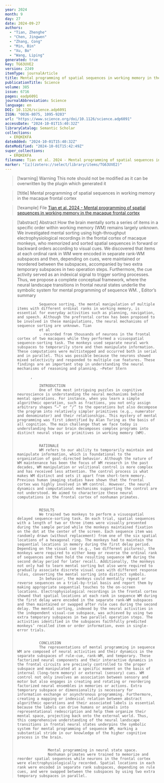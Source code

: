 ```yaml
---
year: 2024
month: 9
day: 27
date: 2024-09-27
authors:
  - "Tian, Zhenghe"
  - "Chen, Jingwen"
  - "Zhang, Cong"
  - "Min, Bin"
  - "Xu, Bo"
  - "Wang, Liping"
generated: true
key: TG63UVE2
version: 2249
itemType: journalArticle
title: Mental programming of spatial sequences in working memory in the macaque frontal cortex
publicationTitle: Science
volume: 385
issue: 6716
pages: eadp6091
journalAbbreviation: Science
language: en
DOI: 10.1126/science.adp6091
ISSN: "0036-8075, 1095-9203"
url: "https://www.science.org/doi/10.1126/science.adp6091"
accessDate: "2024-10-01T15:40:32Z"
libraryCatalog: Semantic Scholar
collections:
  - ERQKEKFA
dateAdded: "2024-10-01T15:40:32Z"
dateModified: "2024-10-01T15:42:49Z"
super_collections:
  - ERQKEKFA
filename: Tian et al. 2024 - Mental programming of spatial sequences in working memory in the macaque frontal cortex
marker: "[🇿](zotero://select/library/items/TG63UVE2)"
---
```


>[!warning] Warning
> This note should not be modified as it can be overwritten by the plugin which generated it

> [!title] Mental programming of spatial sequences in working memory in the macaque frontal cortex

> [!example] File
> [Tian et al. 2024 - Mental programming of spatial sequences in working memory in the macaque frontal cortex](Tian%20et%20al.%202024%20-%20Mental%20programming%20of%20spatial%20sequences%20in%20working%20memory%20in%20the%20macaque%20frontal%20cortex.pdf)

> [!abstract] Abstract
> How the brain mentally sorts a series of items in a specific order within working memory (WM) remains largely unknown. We investigated mental sorting using high-throughput electrophysiological recordings in the frontal cortex of macaque monkeys, who memorized and sorted spatial sequences in forward or backward orders according to visual cues. We discovered that items at each ordinal rank in WM were encoded in separate rank-WM subspaces and then, depending on cues, were maintained or reordered between the subspaces, accompanied by two extra temporary subspaces in two operation steps. Furthermore, the cue activity served as an indexical signal to trigger sorting processes. Thus, we propose a complete conceptual framework, where the neural landscape transitions in frontal neural states underlie the symbolic system for mental programming of sequence WM.
>           , 
>             Editor’s summary
>             
>               Sequence sorting, the mental manipulation of multiple items with different ordinal ranks in working memory, is essential for everyday activities such as planning, navigation, and speech. Although the prefrontal cortex has been proposed to be involved in these manipulations, the neural mechanisms of sequence sorting are unknown. Tian
>               et al
>               . recorded from thousands of neurons in the frontal cortex of two macaques while they performed a visuospatial sequence-sorting task. The monkeys used separate neural work subspaces to temporarily store and then manipulate information. These computations were multistepped and occurred both in serial and in parallel. This was possible because the neurons showed mixed selectivity and responded to multiple cue features. These findings are an important step in understanding the neural mechanisms of reasoning and planning. —Peter Stern
>             
>           , 
>             
>               INTRODUCTION
>               One of the most intriguing puzzles in cognitive neuroscience is understanding the neural mechanisms behind mental operations. For instance, when you learn a simple algorithmic operation, such as fractions, you not only assign arbitrary shapes “–” or “/” to the operations but also decompose the program into relatively simpler primitives (e.g., numerator and denominator) and their relationships. This mystery of mental programming was first identified by Alan Turing as the basis of all cognition. The main challenge that we face today is understanding how our brain decomposes complex programs into distinct neural steps or primitives in working memory (WM).
>             
>             
>               RATIONALE
>               WM refers to our ability to temporarily maintain and manipulate information, which is foundational to the organization of goal-directed behavior. Although the nature of WM maintenance has been the focus of WM research in the past decades, WM manipulation or volitional control is more complex and has received less attention. The control process is what makes WM distinct and sets it apart from short-term memory. Previous human imaging studies have shown that the frontal cortex was highly involved in WM control. However, the neural dynamics and computational mechanisms supporting the control are not understood. We aimed to characterize these neural computations in the frontal cortex of nonhuman primates.
>             
>             
>               RESULTS
>               We trained two monkeys to perform a visuospatial delayed sequence-sorting task. On each trial, spatial sequences with a length of two or three items were visually presented during the sample period while the monkeys maintained fixation on the dot at the center of the screen. Each sequence item was randomly drawn (without replacement) from one of the six spatial locations of a hexagonal ring. The monkeys had to maintain the sequential locations in memory during the first delay period. Depending on the visual cue (e.g., two different pictures), the monkeys were required to either keep or reverse the ordinal rank of sequences and then hold the resulting sequence WM during the second delay period for later recall. Additionally, the monkeys not only had to learn mental sorting but also were required to gradually associate discrete visual cues with different response rules, converting the mental sorting into distinct symbols.
>               In behavior, the monkeys could mentally repeat or reverse sequences on a trial-by-trial basis and report them by making appropriate sequential touches to the on-screen locations. Electrophysiological recordings in the frontal cortex showed that spatial locations at each rank in sequence WM during the first delay were encoded in the separate rank-WM subspaces and then maintained or swapped after rule cues during the second delay. The mental sorting, indexed by the neural activities in the independent visual-cue subspace, was achieved by using two extra temporary subspaces in two parallel operation steps. The activities identified in the subspaces faithfully predicted monkeys’ recalled item or order information, even in single-error trials.
>             
>             
>               CONCLUSION
>               The representations of mental programming in sequence WM are composed of neural activities and their dynamics in the separate subspaces of rule-cue, rank-WM, and temporary. These factorized neural components and their interactive dynamics in the frontal circuits are precisely controlled to the proper subspace and manipulated at a specific moment on the basis of internal (long-term memory) or external (sensory) cues. WM control not only involves an association between sensory and motor but also engages in creating and rotating or reordering factorized neural ensembles in memories or actions. Extra temporary subspace or dimensionality is necessary for information exchange or asynchronous programming. Furthermore, creating a mapping or indexical relation between abstract algorithmic operations and their associated labels is essential because the labels can drive humans or animals into representational redescription and help them organize their mental space, projecting back onto the external world. Thus, this comprehensive understanding of the neural landscape transitions in frontal neural states underpins the symbolic system for mental programming of sequence WM, marking a substantial stride in our knowledge of the higher cognitive process in the brain.
>               
>                 
>                   Mental programming in neural state space.
>                   Nonhuman primates were trained to memorize and reorder spatial sequences while neurons in the frontal cortex were electrophysiologically recorded. Spatial locations in each rank were encoded in separate rank subspaces, depending on rule cues, and were swapped between the subspaces by using two extra temporary subspaces in parallel.

